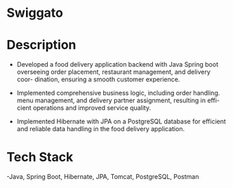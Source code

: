# Swiggato

# Description 
- Developed a food delivery application backend with Java Spring boot overseeing order placement, restaurant management, and delivery coor- dination, ensuring a smooth customer experience.

- Implemented comprehensive business logic, including order handling. menu management, and delivery partner assignment, resulting in effi- cient operations and improved service quality.

- Implemented Hibernate with JPA on a PostgreSQL database for efficient and reliable data handling in the food delivery application.

# Tech Stack
-Java, Spring Boot, Hibernate, JPA, Tomcat, PostgreSQL, Postman






 
